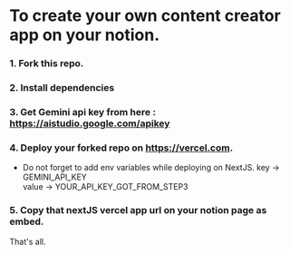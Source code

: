 # To create your own content creator app on your notion.

### 1. Fork this repo.

### 2. Install dependencies

### 3. Get Gemini api key from here : https://aistudio.google.com/apikey

### 4. Deploy your forked repo on https://vercel.com.
* Do not forget to add env variables while deploying on NextJS.
key -> GEMINI_API_KEY
<br />value -> YOUR_API_KEY_GOT_FROM_STEP3
### 

### 5. Copy that nextJS vercel app url on your notion page as embed. 

That's all.
